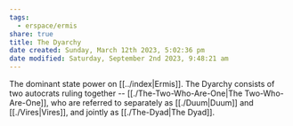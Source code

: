 ```yaml
---
tags:
  - erspace/ermis
share: true
title: The Dyarchy
date created: Sunday, March 12th 2023, 5:02:36 pm
date modified: Saturday, September 2nd 2023, 9:48:21 am
---
```


The dominant state power on [[../index|Ermis]]. The Dyarchy consists of two autocrats ruling together -- [[./The-Two-Who-Are-One|The Two-Who-Are-One]], who are referred to separately as [[./Duum|Duum]] and [[./Vires|Vires]], and jointly as [[./The-Dyad|The Dyad]]. 
